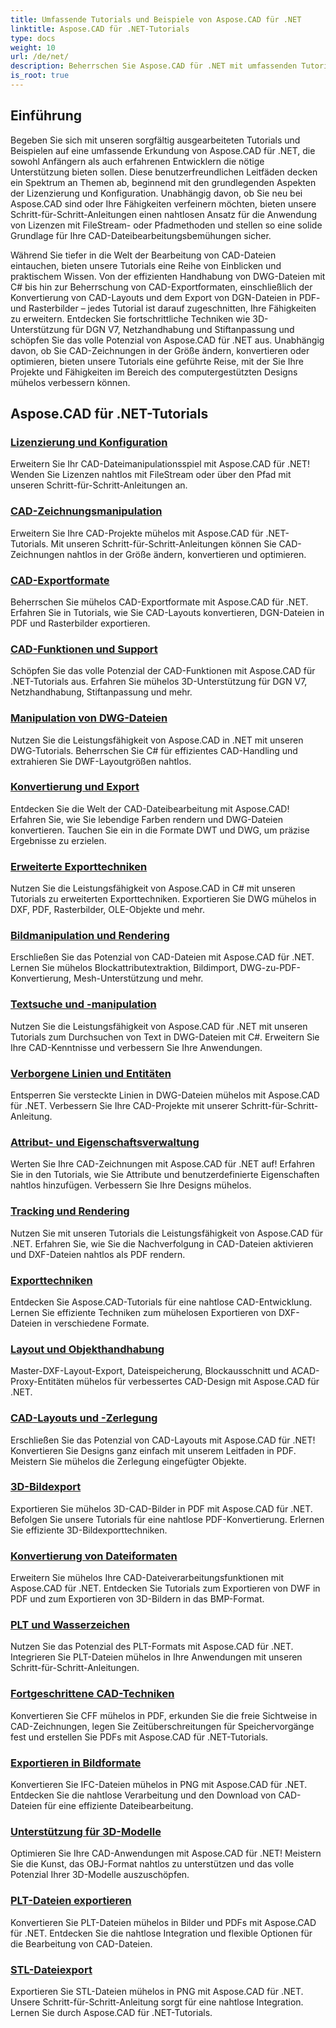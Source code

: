 ```yaml
---
title: Umfassende Tutorials und Beispiele von Aspose.CAD für .NET
linktitle: Aspose.CAD für .NET-Tutorials
type: docs
weight: 10
url: /de/net/
description: Beherrschen Sie Aspose.CAD für .NET mit umfassenden Tutorials. Erweitern Sie Ihre CAD-Kenntnisse von der Lizenzierung bis hin zu fortgeschrittenen Exporttechniken. Schalten Sie versteckte Funktionen mühelos frei.
is_root: true
---
```


## Einführung

Begeben Sie sich mit unseren sorgfältig ausgearbeiteten Tutorials und Beispielen auf eine umfassende Erkundung von Aspose.CAD für .NET, die sowohl Anfängern als auch erfahrenen Entwicklern die nötige Unterstützung bieten sollen. Diese benutzerfreundlichen Leitfäden decken ein Spektrum an Themen ab, beginnend mit den grundlegenden Aspekten der Lizenzierung und Konfiguration. Unabhängig davon, ob Sie neu bei Aspose.CAD sind oder Ihre Fähigkeiten verfeinern möchten, bieten unsere Schritt-für-Schritt-Anleitungen einen nahtlosen Ansatz für die Anwendung von Lizenzen mit FileStream- oder Pfadmethoden und stellen so eine solide Grundlage für Ihre CAD-Dateibearbeitungsbemühungen sicher.

Während Sie tiefer in die Welt der Bearbeitung von CAD-Dateien eintauchen, bieten unsere Tutorials eine Reihe von Einblicken und praktischem Wissen. Von der effizienten Handhabung von DWG-Dateien mit C# bis hin zur Beherrschung von CAD-Exportformaten, einschließlich der Konvertierung von CAD-Layouts und dem Export von DGN-Dateien in PDF- und Rasterbilder – jedes Tutorial ist darauf zugeschnitten, Ihre Fähigkeiten zu erweitern. Entdecken Sie fortschrittliche Techniken wie 3D-Unterstützung für DGN V7, Netzhandhabung und Stiftanpassung und schöpfen Sie das volle Potenzial von Aspose.CAD für .NET aus. Unabhängig davon, ob Sie CAD-Zeichnungen in der Größe ändern, konvertieren oder optimieren, bieten unsere Tutorials eine geführte Reise, mit der Sie Ihre Projekte und Fähigkeiten im Bereich des computergestützten Designs mühelos verbessern können.

## Aspose.CAD für .NET-Tutorials
### [Lizenzierung und Konfiguration](./licensing-and-configuration/)
Erweitern Sie Ihr CAD-Dateimanipulationsspiel mit Aspose.CAD für .NET! Wenden Sie Lizenzen nahtlos mit FileStream oder über den Pfad mit unseren Schritt-für-Schritt-Anleitungen an. 
### [CAD-Zeichnungsmanipulation](./cad-drawing-manipulation/)
Erweitern Sie Ihre CAD-Projekte mühelos mit Aspose.CAD für .NET-Tutorials. Mit unseren Schritt-für-Schritt-Anleitungen können Sie CAD-Zeichnungen nahtlos in der Größe ändern, konvertieren und optimieren.
### [CAD-Exportformate](./cad-export-formats/)
Beherrschen Sie mühelos CAD-Exportformate mit Aspose.CAD für .NET. Erfahren Sie in Tutorials, wie Sie CAD-Layouts konvertieren, DGN-Dateien in PDF und Rasterbilder exportieren.
### [CAD-Funktionen und Support](./cad-features-and-support/)
Schöpfen Sie das volle Potenzial der CAD-Funktionen mit Aspose.CAD für .NET-Tutorials aus. Erfahren Sie mühelos 3D-Unterstützung für DGN V7, Netzhandhabung, Stiftanpassung und mehr.
### [Manipulation von DWG-Dateien](./dwg-file-manipulation/)
Nutzen Sie die Leistungsfähigkeit von Aspose.CAD in .NET mit unseren DWG-Tutorials. Beherrschen Sie C# für effizientes CAD-Handling und extrahieren Sie DWF-Layoutgrößen nahtlos.
### [Konvertierung und Export](./conversion-and-export/)
Entdecken Sie die Welt der CAD-Dateibearbeitung mit Aspose.CAD! Erfahren Sie, wie Sie lebendige Farben rendern und DWG-Dateien konvertieren. Tauchen Sie ein in die Formate DWT und DWG, um präzise Ergebnisse zu erzielen.
### [Erweiterte Exporttechniken](./advanced-export-techniques/)
Nutzen Sie die Leistungsfähigkeit von Aspose.CAD in C# mit unseren Tutorials zu erweiterten Exporttechniken. Exportieren Sie DWG mühelos in DXF, PDF, Rasterbilder, OLE-Objekte und mehr.
### [Bildmanipulation und Rendering](./image-manipulation-and-rendering/)
Erschließen Sie das Potenzial von CAD-Dateien mit Aspose.CAD für .NET. Lernen Sie mühelos Blockattributextraktion, Bildimport, DWG-zu-PDF-Konvertierung, Mesh-Unterstützung und mehr.
### [Textsuche und -manipulation](./text-search-and-manipulation/)
Nutzen Sie die Leistungsfähigkeit von Aspose.CAD für .NET mit unseren Tutorials zum Durchsuchen von Text in DWG-Dateien mit C#. Erweitern Sie Ihre CAD-Kenntnisse und verbessern Sie Ihre Anwendungen.
### [Verborgene Linien und Entitäten](./hidden-lines-and-entities/)
Entsperren Sie versteckte Linien in DWG-Dateien mühelos mit Aspose.CAD für .NET. Verbessern Sie Ihre CAD-Projekte mit unserer Schritt-für-Schritt-Anleitung.
### [Attribut- und Eigenschaftsverwaltung](./attribute-and-property-management/)
Werten Sie Ihre CAD-Zeichnungen mit Aspose.CAD für .NET auf! Erfahren Sie in den Tutorials, wie Sie Attribute und benutzerdefinierte Eigenschaften nahtlos hinzufügen. Verbessern Sie Ihre Designs mühelos.
### [Tracking und Rendering](./tracking-and-rendering/)
Nutzen Sie mit unseren Tutorials die Leistungsfähigkeit von Aspose.CAD für .NET. Erfahren Sie, wie Sie die Nachverfolgung in CAD-Dateien aktivieren und DXF-Dateien nahtlos als PDF rendern.
### [Exporttechniken](./export-techniques/)
Entdecken Sie Aspose.CAD-Tutorials für eine nahtlose CAD-Entwicklung. Lernen Sie effiziente Techniken zum mühelosen Exportieren von DXF-Dateien in verschiedene Formate.
### [Layout und Objekthandhabung](./layout-and-object-handling/)
Master-DXF-Layout-Export, Dateispeicherung, Blockausschnitt und ACAD-Proxy-Entitäten mühelos für verbessertes CAD-Design mit Aspose.CAD für .NET.
### [CAD-Layouts und -Zerlegung](./cad-layouts-and-decomposition/)
Erschließen Sie das Potenzial von CAD-Layouts mit Aspose.CAD für .NET! Konvertieren Sie Designs ganz einfach mit unserem Leitfaden in PDF. Meistern Sie mühelos die Zerlegung eingefügter Objekte.
### [3D-Bildexport](./3d-image-export/)
Exportieren Sie mühelos 3D-CAD-Bilder in PDF mit Aspose.CAD für .NET. Befolgen Sie unsere Tutorials für eine nahtlose PDF-Konvertierung. Erlernen Sie effiziente 3D-Bildexporttechniken.
### [Konvertierung von Dateiformaten](./file-format-conversion/)
Erweitern Sie mühelos Ihre CAD-Dateiverarbeitungsfunktionen mit Aspose.CAD für .NET. Entdecken Sie Tutorials zum Exportieren von DWF in PDF und zum Exportieren von 3D-Bildern in das BMP-Format.
### [PLT und Wasserzeichen](./plt-and-watermarking/)
Nutzen Sie das Potenzial des PLT-Formats mit Aspose.CAD für .NET. Integrieren Sie PLT-Dateien mühelos in Ihre Anwendungen mit unseren Schritt-für-Schritt-Anleitungen.
### [Fortgeschrittene CAD-Techniken](./advanced-cad-techniques/)
Konvertieren Sie CFF mühelos in PDF, erkunden Sie die freie Sichtweise in CAD-Zeichnungen, legen Sie Zeitüberschreitungen für Speichervorgänge fest und erstellen Sie PDFs mit Aspose.CAD für .NET-Tutorials.
### [Exportieren in Bildformate](./exporting-to-image-formats/)
Konvertieren Sie IFC-Dateien mühelos in PNG mit Aspose.CAD für .NET. Entdecken Sie die nahtlose Verarbeitung und den Download von CAD-Dateien für eine effiziente Dateibearbeitung.
### [Unterstützung für 3D-Modelle](./3d-model-support/)
Optimieren Sie Ihre CAD-Anwendungen mit Aspose.CAD für .NET! Meistern Sie die Kunst, das OBJ-Format nahtlos zu unterstützen und das volle Potenzial Ihrer 3D-Modelle auszuschöpfen.
### [PLT-Dateien exportieren](./exporting-plt-files/)
Konvertieren Sie PLT-Dateien mühelos in Bilder und PDFs mit Aspose.CAD für .NET. Entdecken Sie die nahtlose Integration und flexible Optionen für die Bearbeitung von CAD-Dateien.
### [STL-Dateiexport](./stl-file-export/)
Exportieren Sie STL-Dateien mühelos in PNG mit Aspose.CAD für .NET. Unsere Schritt-für-Schritt-Anleitung sorgt für eine nahtlose Integration. Lernen Sie durch Aspose.CAD für .NET-Tutorials.